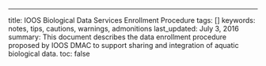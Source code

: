 ---
title: IOOS Biological Data Services Enrollment Procedure
tags: []
keywords: notes, tips, cautions, warnings, admonitions
last_updated: July 3, 2016
summary: This document describes the data enrollment procedure proposed by IOOS DMAC to support sharing and integration of aquatic biological data.
toc: false
